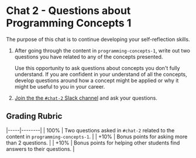# Chat 2 - Questions about Programming Concepts 1

The purpose of this chat is to continue developing your self-reflection skills.

1. After going through the content in `programming-concepts-1`, write out two questions you have related to any of the concepts presented.

    Use this opportunity to ask questions about concepts you don't fully understand. If you are confident in your understand of all the concepts, develop questions around how a concept might be applied or why it might be useful to you in your career.

1. [Join the the `#chat-2` Slack channel][1] and ask your questions.

## Grading Rubric

|-----|--------|
| 100% | Two questions asked in `#chat-2` related to the content in `programming-concepts-1`. |
| +10% | Bonus points for asking more than 2 questions. |
| +10% | Bonus points for helping other students find answers to their questions. |

[//]: # (References)
[1]: https://itp175fa18.slack.com/messages/CCL65UQJF